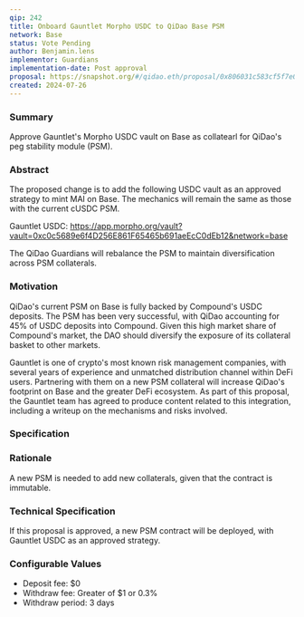 ```yaml
---
qip: 242
title: Onboard Gauntlet Morpho USDC to QiDao Base PSM
network: Base
status: Vote Pending
author: Benjamin.lens
implementor: Guardians
implementation-date: Post approval
proposal: https://snapshot.org/#/qidao.eth/proposal/0x806031c583cf5f7e0efabe4058f46e461cd20dcbd2f8866448cceff82958f286
created: 2024-07-26
---
```


### Summary      

Approve Gauntlet's Morpho USDC vault on Base as collatearl for QiDao's peg stability module (PSM).

### Abstract

The proposed change is to add the following USDC vault as an approved strategy to mint MAI on Base. The mechanics will remain the same as those with the current cUSDC PSM.

Gauntlet USDC: https://app.morpho.org/vault?vault=0xc0c5689e6f4D256E861F65465b691aeEcC0dEb12&network=base

The QiDao Guardians will rebalance the PSM to maintain diversification across PSM collaterals.

### Motivation

QiDao's current PSM on Base is fully backed by Compound's USDC deposits. The PSM has been very successful, with QiDao accounting for 45% of USDC deposits into Compound. Given this high market share of Compound's market, the DAO should diversify the exposure of its collateral basket to other markets. 

Gauntlet is one of crypto's most known risk management companies, with several years of experience and unmatched distribution channel within DeFi users. Partnering with them on a new PSM collateral will increase QiDao's footprint on Base and the greater DeFi ecosystem. As part of this proposal, the Gauntlet team has agreed to produce content related to this integration, including a writeup on the mechanisms and risks involved.

### Specification

### Rationale

A new PSM is needed to add new collaterals, given that the contract is immutable.

### Technical Specification

If this proposal is approved, a new PSM contract will be deployed, with Gauntlet USDC as an approved strategy.

### Configurable Values

* Deposit fee: $0
* Withdraw fee: Greater of $1 or 0.3%
* Withdraw period: 3 days

